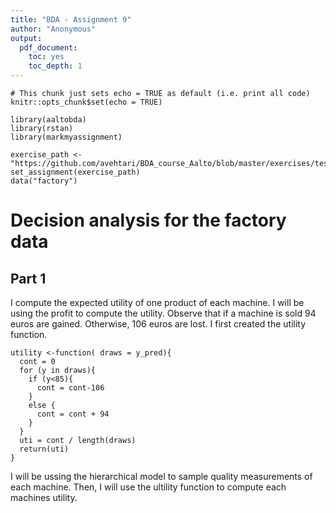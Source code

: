 ```yaml
---
title: "BDA - Assignment 9"
author: "Anonymous"
output: 
  pdf_document: 
    toc: yes
    toc_depth: 1
---
```


```{r setup, include=FALSE}
# This chunk just sets echo = TRUE as default (i.e. print all code)
knitr::opts_chunk$set(echo = TRUE)
```

```{r, echo=TRUE, include = FALSE}
library(aaltobda)
library(rstan)
library(markmyassignment)

exercise_path <- "https://github.com/avehtari/BDA_course_Aalto/blob/master/exercises/tests/ex9.yml"
set_assignment(exercise_path)
data("factory")
```

# Decision analysis for the factory data 

## Part 1

I compute the expected utility of one product of each machine. I will be using the profit to compute the utility. Observe that if a machine is sold 94 euros are gained. Otherwise, 106 euros are lost. I first created the utility function.

```{r}
utility <-function( draws = y_pred){
  cont = 0
  for (y in draws){
    if (y<85){
      cont = cont-106
    }
    else {
      cont = cont + 94
    }
  }
  uti = cont / length(draws)
  return(uti)
}
```

I will be ussing the hierarchical model to sample quality measurements of each machine. Then, I will use the ultility function to compute each machines utility.
